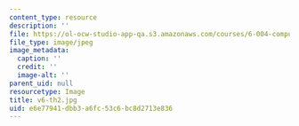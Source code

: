 ```yaml
---
content_type: resource
description: ''
file: https://ol-ocw-studio-app-qa.s3.amazonaws.com/courses/6-004-computation-structures-spring-2017/e6e77941dbb3a6fc53c6bc8d2713e836_v6-th2.jpg
file_type: image/jpeg
image_metadata:
  caption: ''
  credit: ''
  image-alt: ''
parent_uid: null
resourcetype: Image
title: v6-th2.jpg
uid: e6e77941-dbb3-a6fc-53c6-bc8d2713e836
---
```

